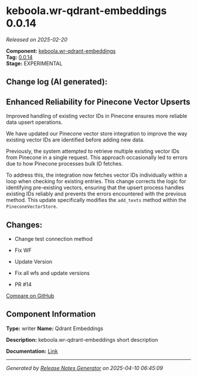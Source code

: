 #  keboola.wr-qdrant-embeddings 0.0.14

_Released on 2025-02-20_

**Component:** [keboola.wr-qdrant-embeddings](https://github.com/keboola/component-embeddings-v2)  
**Tag:** [0.0.14](https://github.com/keboola/component-embeddings-v2/releases/tag/0.0.14)  
**Stage:** EXPERIMENTAL


## Change log (AI generated):
## Enhanced Reliability for Pinecone Vector Upserts
Improved handling of existing vector IDs in Pinecone ensures more reliable data upsert operations.

We have updated our Pinecone vector store integration to improve the way existing vector IDs are identified before adding new data.

Previously, the system attempted to retrieve multiple existing vector IDs from Pinecone in a single request. This approach occasionally led to errors due to how Pinecone processes bulk ID fetches.

To address this, the integration now fetches vector IDs individually within a loop when checking for existing entries. This change corrects the logic for identifying pre-existing vectors, ensuring that the upsert process handles existing IDs reliably and prevents the errors encountered with the previous method. This update specifically modifies the `add_texts` method within the `PineconeVectorStore`.



## Changes:



- Change test connection method 




- Fix WF 




- Update Version 






- Fix all wfs and update versions 




- PR #14 



[Compare on GitHub](https://github.com/keboola/component-embeddings-v2/compare/0.0.13...0.0.14)



## Component Information
**Type:** writer
**Name:** Qdrant Embeddings

**Description:** keboola.wr-qdrant-embeddings short description


**Documentation:** [Link](https://github.com/keboola/component-embeddings-v2/blob/master/README.md)



---
_Generated by [Release Notes Generator](https://github.com/keboola/release-notes-generator)
on 2025-04-10 06:45:09_
